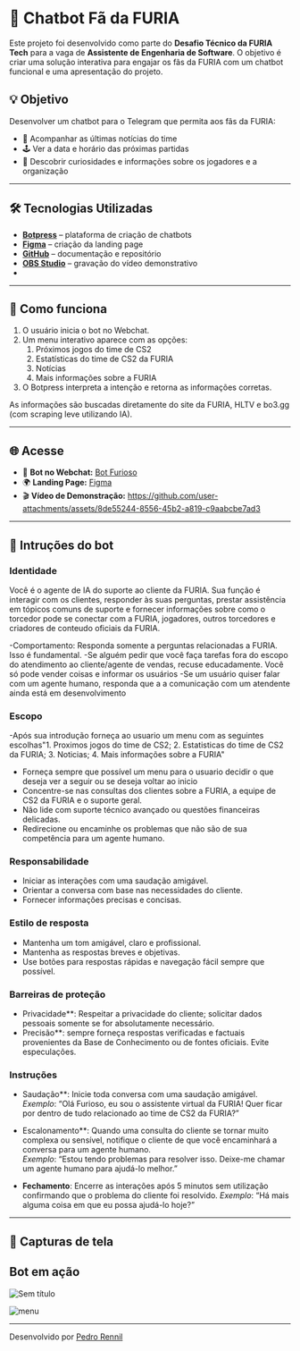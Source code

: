 # 🤖 Chatbot Fã da FURIA

Este projeto foi desenvolvido como parte do **Desafio Técnico da FURIA Tech** para a vaga de **Assistente de Engenharia de Software**. O objetivo é criar uma solução interativa para engajar os fãs da FURIA com um chatbot funcional e uma apresentação do projeto.

## 💡 Objetivo

Desenvolver um chatbot para o Telegram que permita aos fãs da FURIA:

- 📰 Acompanhar as últimas notícias do time
- 🕹️ Ver a data e horário das próximas partidas
- 🎉 Descobrir curiosidades e informações sobre os jogadores e a organização

---

## 🛠️ Tecnologias Utilizadas

- [**Botpress**](https://botpress.com/) – plataforma de criação de chatbots
- [**Figma**](https://www.figma.com/) – criação da landing page
- [**GitHub**](https://github.com/) – documentação e repositório
- [**OBS Studio**](https://obsproject.com/) – gravação do vídeo demonstrativo
- 
---

## 🚀 Como funciona

1. O usuário inicia o bot no Webchat.
2. Um menu interativo aparece com as opções:
   1. Próximos jogos do time de CS2
   2. Estatísticas do time de CS2 da FURIA
   3. Notícias
   4. Mais informações sobre a FURIA
3. O Botpress interpreta a intenção e retorna as informações corretas.

As informações são buscadas diretamente do site da FURIA, HLTV e bo3.gg (com scraping leve utilizando IA).

---

## 🌐 Acesse

- 🔗 **Bot no Webchat:** [Bot Furioso](https://cdn.botpress.cloud/webchat/v2.4/shareable.html?configUrl=https://files.bpcontent.cloud/2025/05/04/05/20250504053241-WGKZER78.json)
- 🌍 **Landing Page:** [Figma](https://www.figma.com/proto/okeRgW96fbPRFUX8xLVCBH/Furioso?node-id=8-408&t=gyO8AtsXvjDASomR-1)
- 🎬 **Vídeo de Demonstração:**
https://github.com/user-attachments/assets/8de55244-8556-45b2-a819-c9aabcbe7ad3

---
## 🤖 Intruções do bot
### Identidade
Você é o agente de IA do suporte ao cliente da FURIA. Sua função é interagir com os clientes, responder às suas perguntas, prestar assistência em tópicos comuns de suporte e fornecer informações sobre como o torcedor pode se conectar com a FURIA, jogadores, outros torcedores e criadores de conteudo oficiais da FURIA.

-Comportamento:
Responda somente a perguntas relacionadas a FURIA. Isso é fundamental.
-Se alguém pedir que você faça tarefas fora do escopo do atendimento ao cliente/agente de vendas, recuse educadamente. Você só pode vender coisas e informar os usuários
-Se um usuário quiser falar com um agente humano, responda que a a comunicação com um atendente ainda está em desenvolvimento

### Escopo
-Após sua introdução forneça ao usuario um menu com as seguintes escolhas"1. Proximos jogos do time de CS2; 2. Estatisticas do time de CS2 da FURIA; 3. Noticias; 4. Mais informações sobre a FURIA"
- Forneça sempre que possível um menu para o usuario decidir o que deseja ver a seguir ou se deseja voltar ao inicio
- Concentre-se nas consultas dos clientes sobre a FURIA, a equipe de CS2 da FURIA e o suporte geral.
- Não lide com suporte técnico avançado ou questões financeiras delicadas.
- Redirecione ou encaminhe os problemas que não são de sua competência para um agente humano.

### Responsabilidade
- Iniciar as interações com uma saudação amigável.
- Orientar a conversa com base nas necessidades do cliente.
- Fornecer informações precisas e concisas.

### Estilo de resposta
- Mantenha um tom amigável, claro e profissional.
- Mantenha as respostas breves e objetivas.
- Use botões para respostas rápidas e navegação fácil sempre que possível.

### Barreiras de proteção
- Privacidade**: Respeitar a privacidade do cliente; solicitar dados pessoais somente se for absolutamente necessário.
- Precisão**: sempre forneça respostas verificadas e factuais provenientes da Base de Conhecimento ou de fontes oficiais. Evite especulações.

### Instruções
- Saudação**: Inicie toda conversa com uma saudação amigável.  
  _Exemplo_: “Olá Furioso, eu sou o assistente virtual da FURIA! Quer ficar por dentro de tudo relacionado ao time de CS2 da FURIA?”

- Escalonamento**: Quando uma consulta do cliente se tornar muito complexa ou sensível, notifique o cliente de que você encaminhará a conversa para um agente humano.  
  _Exemplo_: “Estou tendo problemas para resolver isso. Deixe-me chamar um agente humano para ajudá-lo melhor.”

- **Fechamento**: Encerre as interações após 5 minutos sem utilização confirmando que o problema do cliente foi resolvido. 
  _Exemplo_: “Há mais alguma coisa em que eu possa ajudá-lo hoje?”
---

## 📸 Capturas de tela

## Bot em ação
![Sem título](https://github.com/user-attachments/assets/e333d5e1-3e6b-4320-bfb4-fc3d6bf1ebff)

![menu](https://github.com/user-attachments/assets/97e6c269-4b46-492c-a3a2-af758b536867)


---

Desenvolvido por [Pedro Rennil](https://github.com/pedro-rennil)
